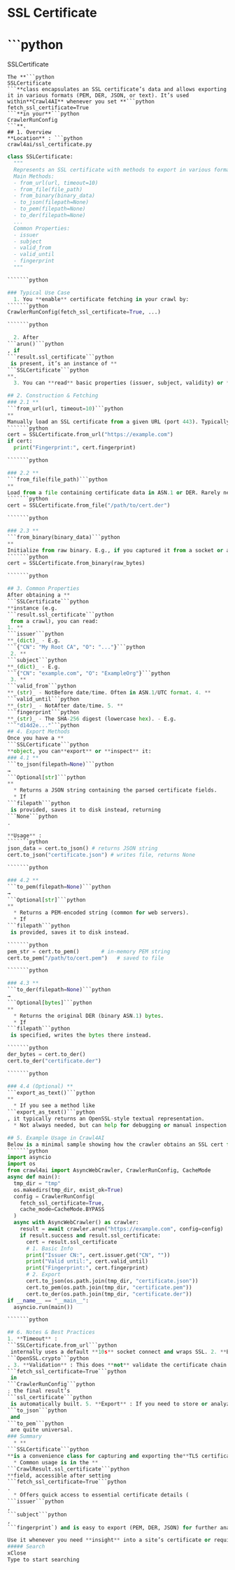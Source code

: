 # SSL Certificate

# ```python
SSLCertificate
``` Reference
The **```python
SSLCertificate
```**class encapsulates an SSL certificate’s data and allows exporting it in various formats (PEM, DER, JSON, or text). It’s used within**Crawl4AI** whenever you set **```python
fetch_ssl_certificate=True
```**in your**```python
CrawlerRunConfig
```**.
## 1. Overview
**Location** : ```python
crawl4ai/ssl_certificate.py
```
`````python
class SSLCertificate:
  """
  Represents an SSL certificate with methods to export in various formats.
  Main Methods:
  - from_url(url, timeout=10)
  - from_file(file_path)
  - from_binary(binary_data)
  - to_json(filepath=None)
  - to_pem(filepath=None)
  - to_der(filepath=None)
  ...
  Common Properties:
  - issuer
  - subject
  - valid_from
  - valid_until
  - fingerprint
  """

```````python

### Typical Use Case
  1. You **enable** certificate fetching in your crawl by: 
```````python
CrawlerRunConfig(fetch_ssl_certificate=True, ...)

```````python

  2. After 
```arun()```python
, if 
```result.ssl_certificate```python
 is present, it’s an instance of **
```SSLCertificate```python
**.
  3. You can **read** basic properties (issuer, subject, validity) or **export** them in multiple formats.

## 2. Construction & Fetching
### 2.1 **
```from_url(url, timeout=10)```python
**
Manually load an SSL certificate from a given URL (port 443). Typically used internally, but you can call it directly if you want:
```````python
cert = SSLCertificate.from_url("https://example.com")
if cert:
  print("Fingerprint:", cert.fingerprint)

```````python

### 2.2 **
```from_file(file_path)```python
**
Load from a file containing certificate data in ASN.1 or DER. Rarely needed unless you have local cert files:
```````python
cert = SSLCertificate.from_file("/path/to/cert.der")

```````python

### 2.3 **
```from_binary(binary_data)```python
**
Initialize from raw binary. E.g., if you captured it from a socket or another source:
```````python
cert = SSLCertificate.from_binary(raw_bytes)

```````python

## 3. Common Properties
After obtaining a **
```SSLCertificate```python
**instance (e.g.
```result.ssl_certificate```python
 from a crawl), you can read:
1. **
```issuer```python
**_(dict)_ - E.g. 
```{"CN": "My Root CA", "O": "..."}```python
 2. **
```subject```python
**_(dict)_ - E.g. 
```{"CN": "example.com", "O": "ExampleOrg"}```python
 3. **
```valid_from```python
**_(str)_ - NotBefore date/time. Often in ASN.1/UTC format. 4. **
```valid_until```python
**_(str)_ - NotAfter date/time. 5. **
```fingerprint```python
**_(str)_ - The SHA-256 digest (lowercase hex). - E.g. 
```"d14d2e..."```python
## 4. Export Methods
Once you have a **
```SSLCertificate```python
**object, you can**export** or **inspect** it:
### 4.1 **
```to_json(filepath=None)```python
→
```Optional[str]```python
**
  * Returns a JSON string containing the parsed certificate fields. 
  * If 
```filepath```python
 is provided, saves it to disk instead, returning 
```None```python
.

**Usage** : 
```````python
json_data = cert.to_json() # returns JSON string
cert.to_json("certificate.json") # writes file, returns None

```````python

### 4.2 **
```to_pem(filepath=None)```python
→
```Optional[str]```python
**
  * Returns a PEM-encoded string (common for web servers). 
  * If 
```filepath```python
 is provided, saves it to disk instead.

```````python
pem_str = cert.to_pem()       # in-memory PEM string
cert.to_pem("/path/to/cert.pem")   # saved to file

```````python

### 4.3 **
```to_der(filepath=None)```python
→
```Optional[bytes]```python
**
  * Returns the original DER (binary ASN.1) bytes. 
  * If 
```filepath```python
 is specified, writes the bytes there instead.

```````python
der_bytes = cert.to_der()
cert.to_der("certificate.der")

```````python

### 4.4 (Optional) **
```export_as_text()```python
**
  * If you see a method like 
```export_as_text()```python
, it typically returns an OpenSSL-style textual representation. 
  * Not always needed, but can help for debugging or manual inspection.

## 5. Example Usage in Crawl4AI
Below is a minimal sample showing how the crawler obtains an SSL cert from a site, then reads or exports it. The code snippet:
```````python
import asyncio
import os
from crawl4ai import AsyncWebCrawler, CrawlerRunConfig, CacheMode
async def main():
  tmp_dir = "tmp"
  os.makedirs(tmp_dir, exist_ok=True)
  config = CrawlerRunConfig(
    fetch_ssl_certificate=True,
    cache_mode=CacheMode.BYPASS
  )
  async with AsyncWebCrawler() as crawler:
    result = await crawler.arun("https://example.com", config=config)
    if result.success and result.ssl_certificate:
      cert = result.ssl_certificate
      # 1. Basic Info
      print("Issuer CN:", cert.issuer.get("CN", ""))
      print("Valid until:", cert.valid_until)
      print("Fingerprint:", cert.fingerprint)
      # 2. Export
      cert.to_json(os.path.join(tmp_dir, "certificate.json"))
      cert.to_pem(os.path.join(tmp_dir, "certificate.pem"))
      cert.to_der(os.path.join(tmp_dir, "certificate.der"))
if __name__ == "__main__":
  asyncio.run(main())

```````python

## 6. Notes & Best Practices
1. **Timeout** : 
```SSLCertificate.from_url```python
 internally uses a default **10s** socket connect and wraps SSL. 2. **Binary Form** : The certificate is loaded in ASN.1 (DER) form, then re-parsed by 
```OpenSSL.crypto```python
. 3. **Validation** : This does **not** validate the certificate chain or trust store. It only fetches and parses. 4. **Integration** : Within Crawl4AI, you typically just set 
```fetch_ssl_certificate=True```python
 in 
```CrawlerRunConfig```python
; the final result’s 
```ssl_certificate```python
 is automatically built. 5. **Export** : If you need to store or analyze a cert, the 
```to_json```python
 and 
```to_pem```python
 are quite universal.
### Summary
  * **
```SSLCertificate```python
**is a convenience class for capturing and exporting the**TLS certificate** from your crawled site(s). 
  * Common usage is in the **
```CrawlResult.ssl_certificate```python
**field, accessible after setting
```fetch_ssl_certificate=True```python
. 
  * Offers quick access to essential certificate details (
```issuer```python
, 
```subject```python
, 
```fingerprint`) and is easy to export (PEM, DER, JSON) for further analysis or server usage.

Use it whenever you need **insight** into a site’s certificate or require some form of cryptographic or compliance check.
##### Search
xClose
Type to start searching
